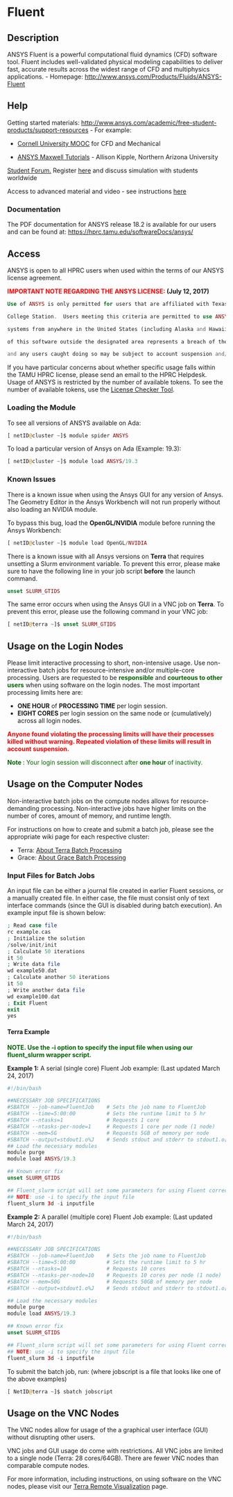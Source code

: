 # Fluent

## Description
ANSYS Fluent is a powerful computational fluid dynamics (CFD) software tool. Fluent includes well-validated physical modeling capabilities to deliver fast, accurate results across the widest range of CFD and multiphysics applications. - Homepage: http://www.ansys.com/Products/Fluids/ANSYS-Fluent 

## Help

Getting started materials: http://www.ansys.com/academic/free-student-products/support-resources - For example:

* [Cornell University MOOC][1] for CFD and Mechanical

* [ANSYS Maxwell Tutorials][2] - Allison Kipple, Northern Arizona University

[Student Forum.][3] Register [here][4] and discuss simulation with students worldwide

Access to advanced material and video - see instructions [here][5]

### Documentation

The PDF documentation for ANSYS release 18.2 is available for our users and can be found at: https://hprc.tamu.edu/softwareDocs/ansys/

## Access

ANSYS is open to all HPRC users when used within the terms of our ANSYS license agreement.

**<span style="color:red"> IMPORTANT NOTE REGARDING THE ANSYS LICENSE:</span> (July 12, 2017)** 

```php
Use of ANSYS is only permitted for users that are affiliated with Texas A&M at 

College Station.  Users meeting this criteria are permitted to use ANSYS on HPRC 

systems from anywhere in the United States (including Alaska and Hawaii).  Use 

of this software outside the designated area represents a breach of the license 

and any users caught doing so may be subject to account suspension and/or other action.
```

If you have particular concerns about whether specific usage falls within the TAMU HPRC license, please send an email to the HPRC Helpdesk. Usage of ANSYS is restricted by the number of available tokens. To see the number of available tokens, use the [ License Checker Tool](/kb3/Software/useful-tools/SW@License_Checker/ "wikilink").

### Loading the Module

To see all versions of ANSYS available on Ada:

```php
[ netID@cluster ~]$ module spider ANSYS
```

To load a particular version of Ansys on Ada (Example: 19.3):

```php
[ netID@cluster ~]$ module load ANSYS/19.3
```

### Known Issues
There is a known issue when using the Ansys GUI for any version of Ansys. The Geometry Editor in the Ansys Workbench will not run properly without also loading an NVIDIA module.

To bypass this bug, load the **OpenGL/NVIDIA** module before running the Ansys Workbench:

```php
[ netID@cluster ~]$ module load OpenGL/NVIDIA
```

There is a known issue with all Ansys versions on **Terra** that requires unsetting a Slurm environment variable. To prevent this error, please make sure to have the following line in your job script **before** the launch command.

```php
unset SLURM_GTIDS
```

The same error occurs when using the Ansys GUI in a VNC job on **Terra**. To prevent this error, please use the following command in your VNC job:

```php
[ netID@terra ~]$ unset SLURM_GTIDS
```

## Usage on the Login Nodes

Please limit interactive processing to short, non-intensive usage. Use non-interactive batch jobs for resource-intensive and/or multiple-core processing. Users are requested to be **<span style="color:darkgreen">responsible</span>** and **<span style="color:darkgreen">courteous to other users</span>** when using software on the login nodes. 
The most important processing limits here are:

* **ONE HOUR** of **PROCESSING TIME** per login session.
* **EIGHT CORES** per login session on the same node or (cumulatively) across all login nodes.

**<span style="color:red"> Anyone found violating the processing limits will have their processes killed without warning. Repeated violation of these limits will result in account suspension.</span>**

**<span style="color:darkgreen">Note </span>**: <span style="color:darkgreen">Your login session will disconnect after</span> **<span style = "color:darkgreen">one hour</span>** <span style="color:darkgreen">of inactivity. </span>

## Usage on the Computer Nodes

Non-interactive batch jobs on the compute nodes allows for resource-demanding processing. Non-interactive jobs have higher limits on the number of cores, amount of memory, and runtime length. 

For instructions on how to create and submit a batch job, please see the appropriate wiki page for each respective cluster: 

  - Terra: [ About Terra Batch Processing](/kb3/User-Guides/Terra/Terra@Batch/ "wikilink")
  - Grace: [ About Grace Batch Processing](/kb3/User-Guides/Grace/Grace@Batch/ "wikilink")

### Input Files for Batch Jobs

An input file can be either a journal file created in earlier Fluent sessions, or a manually created file. In either case, the file must consist only of text interface commands (since the GUI is disabled during batch execution). An example input file is shown below:

```php
; Read case file
rc example.cas
; Initialize the solution
/solve/init/init
; Calculate 50 iterations
it 50
; Write data file
wd example50.dat
; Calculate another 50 iterations
it 50
; Write another data file
wd example100.dat
; Exit Fluent
exit
yes
```

#### Terra Example

**<span style="color:darkgreen">NOTE. Use the -i option to specify the input file when using our fluent_slurm wrapper script.</span>**

**Example 1:** A serial (single core) Fluent Job example: (Last updated March 24, 2017)
```php
#!/bin/bash
```
```php
##NECESSARY JOB SPECIFICATIONS
#SBATCH --job-name=FluentJob    # Sets the job name to FluentJob
#SBATCH --time=5:00:00          # Sets the runtime limit to 5 hr
#SBATCH --ntasks=1              # Requests 1 core
#SBATCH --ntasks-per-node=1     # Requests 1 core per node (1 node)
#SBATCH --mem=5G                # Requests 5GB of memory per node
#SBATCH --output=stdout1.o%J    # Sends stdout and stderr to stdout1.o[jobID]
## Load the necessary modules
module purge
module load ANSYS/19.3

## Known error fix
unset SLURM_GTIDS 

## Fluent_slurm script will set some parameters for using Fluent correctly on Terra
## NOTE: use -i to specify the input file
fluent_slurm 3d -i inputfile 
```

**Example 2:** A parallel (multiple core) Fluent Job example: (Last updated March 24, 2017)
```php
#!/bin/bash

##NECESSARY JOB SPECIFICATIONS
#SBATCH --job-name=FluentJob    # Sets the job name to FluentJob
#SBATCH --time=5:00:00          # Sets the runtime limit to 5 hr
#SBATCH --ntasks=10             # Requests 10 cores
#SBATCH --ntasks-per-node=10    # Requests 10 cores per node (1 node)
#SBATCH --mem=50G               # Requests 50GB of memory per node
#SBATCH --output=stdout1.o%J    # Sends stdout and stderr to stdout1.o[jobID]

## Load the necessary modules
module purge
module load ANSYS/19.3

## Known error fix
unset SLURM_GTIDS 

## Fluent_slurm script will set some parameters for using Fluent correctly on Terra
## NOTE: use -i to specify the input file
fluent_slurm 3d -i inputfile 
```

To submit the batch job, run: (where jobscript is a file that looks like one of the above examples)
```php
[ NetID@terra ~]$ sbatch jobscript
```

## Usage on the VNC Nodes

The VNC nodes allow for usage of the a graphical user interface (GUI) without disrupting other users.

VNC jobs and GUI usage do come with restrictions. All VNC jobs are limited to a single node (Terra: 28 cores/64GB). There are fewer VNC nodes than comparable compute nodes.

For more information, including instructions, on using software on the VNC nodes, please visit our [Terra Remote Visualization](/kb3/Software/useful-tools/SW@Remote-Viz/) page.

[1]: https://www.edx.org/course/hands-introduction-engineering-cornellx-engr2000x-0
[2]: https://nau.edu/CEFNS/Engineering/Mechanical/Research-and-Labs/Energy/Education/Air-X-Simulation/
[3]: https://studentcommunity.ansys.com/
[4]: https://studentcommunity.ansys.com/
[5]: https://studentcommunity.ansys.com/thread/experience-our-new-online-help/

